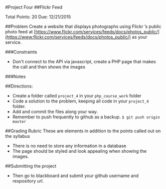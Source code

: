 #Project Four
##Flickr Feed

Total Points: 20
Due: 12/21/2015

##Problem
Create a website that displays photographs using Flickr ’s public photo feed at
[https://www.flickr.com/services/feeds/docs/photos_public/](https://www.flickr.com/services/feeds/docs/photos_public/)
as your service.

###Constraints
* Don't connect to the API via javascript, create a PHP page that makes the call
and then shows the images

###Notes

##Directions:
* Create a folder called ```project_4``` in your ```php_course_work``` folder
* Code a solution to the problem, keeping all code in your ```project_4``` folder.
* Add and commit the files along your way.
* Remember to push frequently to github as a backup.
```$ git push origin master```

##Grading Rubric
These are elements in addition to the points called out on the syllabus
* There is no need to store any information in a database
* The page should be styled and look appealing when showing the images.

##Submitting the project
* Then go to blackboard and submit your github username and respository url.

